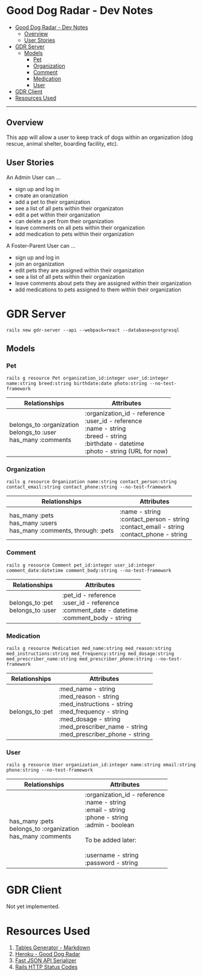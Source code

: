 # Good Dog Radar - Dev Notes

<!-- @import "[TOC]" {cmd="toc" depthFrom=1 depthTo=6 orderedList=false} -->

<!-- code_chunk_output -->

- [Good Dog Radar - Dev Notes](#good-dog-radar-dev-notes)
  - [Overview](#overview)
  - [User Stories](#user-stories)
- [GDR Server](#gdr-server)
  - [Models](#models)
    - [Pet](#pet)
    - [Organization](#organization)
    - [Comment](#comment)
    - [Medication](#medication)
    - [User](#user)
- [GDR Client](#gdr-client)
- [Resources Used](#resources-used)

<!-- /code_chunk_output -->

---

## Overview

This app will allow a user to keep track of dogs within an organization (dog rescue, animal shelter, boarding facility, etc).

## User Stories

An Admin User can ...

- sign up and log in
- create an oranization
- add a pet to their organization
- see a list of all pets within their organizaton
- edit a pet within their organization
- can delete a pet from their organization
- leave comments on all pets within their organization
- add medication to pets within their organization

A Foster-Parent User can ...

- sign up and log in
- join an organization
- edit pets they are assigned within their organization
- see a list of all pets within their organization
- leave comments about pets they are assigned within their organization
- add medications to pets assigned to them within their organization

# GDR Server

`rails new gdr-server --api --webpack=react --database=postgresql`

## Models

### Pet

`rails g resource Pet organization_id:integer user_id:integer name:string breed:string birthdate:date photo:string --no-test-framework`

| Relationships                                                      | Attributes                                                                                                                                          |
| ------------------------------------------------------------------ | --------------------------------------------------------------------------------------------------------------------------------------------------- |
| belongs_to :organization<br>belongs_to :user<br>has_many :comments | :organization_id - reference<br>:user_id - reference<br>:name - string<br>:breed - string<br>:birthdate - datetime<br>:photo - string (URL for now) |

### Organization

`rails g resource Organization name:string contact_person:string contact_email:string contact_phone:string --no-test-framework`

| Relationships                                                           | Attributes                                                                                       |
| ----------------------------------------------------------------------- | ------------------------------------------------------------------------------------------------ |
| has_many :pets<br>has_many :users<br>has_many :comments, through: :pets | :name - string<br>:contact_person - string<br>:contact_email - string<br>:contact_phone - string |

### Comment

`rails g resource Comment pet_id:integer user_id:integer comment_date:datetime comment_body:string --no-test-framework`

| Relationships                       | Attributes                                                                                        |
| ----------------------------------- | ------------------------------------------------------------------------------------------------- |
| belongs_to :pet<br>belongs_to :user | :pet_id - reference<br>:user_id - reference<br>:comment_date - datetime<br>:comment_body - string |

### Medication

`rails g resource Medication med_name:string med_reason:string med_instructions:string med_frequency:string med_dosage:string med_prescriber_name:string med_prescriber_phone:string --no-test-framework`

| Relationships   | Attributes                                                                                                                                                                                     |
| --------------- | ---------------------------------------------------------------------------------------------------------------------------------------------------------------------------------------------- |
| belongs_to :pet | :med_name - string<br>:med_reason - string<br>:med_instructions - string<br>:med_frequency - string<br>:med_dosage - string<br>:med_prescriber_name - string<br>:med_prescriber_phone - string |

### User

`rails g resource User organization_id:integer name:string email:string phone:string --no-test-framework`

| Relationships                                                    | Attributes                                                                                                                                                                         |
| ---------------------------------------------------------------- | ---------------------------------------------------------------------------------------------------------------------------------------------------------------------------------- |
| has_many :pets<br>belongs_to :organization<br>has_many :comments | :organization_id - reference<br>:name - string<br>:email - string<br>:phone - string<br>:admin - boolean<br><br>To be added later:<br><br>:username - string<br>:password - string |

# GDR Client

Not yet implemented.

# Resources Used

1. [Tables Generator - Markdown](https://www.tablesgenerator.com/markdown_tables)
2. [Heroku - Good Dog Radar](https://good-dog-radar.herokuapp.com/)
3. [Fast JSON API Serializer](https://github.com/Netflix/fast_jsonapi)
4. [Rails HTTP Status Codes](https://gist.github.com/mlanett/a31c340b132ddefa9cca)
